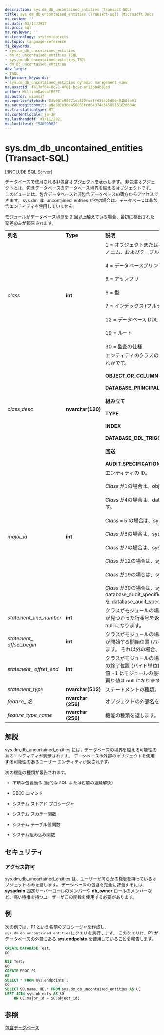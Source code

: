 ```yaml
---
description: sys.dm_db_uncontained_entities (Transact-SQL)
title: sys.dm_db_uncontained_entities (Transact-sql) |Microsoft Docs
ms.custom: ''
ms.date: 03/14/2017
ms.prod: sql
ms.reviewer: ''
ms.technology: system-objects
ms.topic: language-reference
f1_keywords:
- sys.dm_db_uncontained_entities
- dm_db_uncontained_entities_TSQL
- sys.dm_db_uncontained_entities_TSQL
- dm_db_uncontained_entities
dev_langs:
- TSQL
helpviewer_keywords:
- sys.dm_db_uncontained_entities dynamic management view
ms.assetid: f417efd4-8c71-4f81-bc9c-af13bb4b88ad
author: WilliamDAssafMSFT
ms.author: wiassaf
ms.openlocfilehash: 54b087c98071ea550fcdff630a93d8049188ea91
ms.sourcegitcommit: a9e982e30e458866fcd64374e3458516182d604c
ms.translationtype: MT
ms.contentlocale: ja-JP
ms.lasthandoff: 01/11/2021
ms.locfileid: "98099902"
---
```

# <a name="sysdm_db_uncontained_entities-transact-sql"></a>sys.dm_db_uncontained_entities (Transact-SQL)
[!INCLUDE [SQL Server](../../includes/applies-to-version/sqlserver.md)]

  データベースで使用される非包含オブジェクトを表示します。 非包含オブジェクトとは、包含データベースのデータベース境界を越えるオブジェクトです。 このビューには、包含データベースと非包含データベースの両方からアクセスできます。 sys.dm_db_uncontained_entities が空の場合は、データベースは非包含エンティティを使用していません。  
  
 モジュールがデータベース境界を 2 回以上越えている場合、最初に検出された交差のみが報告されます。  
  
||||  
|-|-|-|  
|**列名**|**Type**|**説明**|  
|*class*|**int**|1 = オブジェクトまたは列 (モジュール、XP、ビュー、シノニム、およびテーブルを含む)。<br /><br /> 4 = データベースプリンシパル<br /><br /> 5 = アセンブリ<br /><br /> 6 = 型<br /><br /> 7 = インデックス (フルテキスト インデックス)<br /><br /> 12 = データベース DDL トリガー<br /><br /> 19 = ルート<br /><br /> 30 = 監査の仕様|  
|*class_desc*|**nvarchar(120)**|エンティティのクラスの説明。 クラスに一致する次のいずれかです。<br /><br /> **OBJECT_OR_COLUMN**<br /><br /> **DATABASE_PRINCIPAL**<br /><br /> **組み立て**<br /><br /> **TYPE**<br /><br /> **INDEX**<br /><br /> **DATABASE_DDL_TRIGGER**<br /><br /> **回送**<br /><br /> **AUDIT_SPECIFICATION**|  
|*major_id*|**int**|エンティティの ID。<br /><br /> *Class* が1の場合は、object_id<br /><br /> *Class* が4の場合は、database_principals. principal_id です。<br /><br /> *Class* = 5 の場合は、sys.assemblies.assembly_id ます。<br /><br /> *Class* が6の場合は、sys.types.user_type_id ます。<br /><br /> *Class* が7の場合は、sys.indexes.index_id ます。<br /><br /> *Class* が12の場合は、sys.triggers.object_id ます。<br /><br /> *Class* が19の場合は、sys.routes.route_id ます。<br /><br /> *Class* が30の場合は、sys です。 database_audit_specifications.database_specification_id を database_audit_specifications します。|  
|*statement_line_number*|**int**|クラスがモジュールの場合は、非包含エンティティの使用が見つかった行番号を返します。  それ以外の場合、値は null になります。|  
|*statement_ offset_begin*|**int**|クラスがモジュールの場合は、非包含エンティティの使用が開始する開始位置 (バイト単位) が 0 で始まることを示します。 それ以外の場合、戻り値は null になります。|  
|*statement_ offset_end*|**int**|クラスがモジュールの場合は、非包含エンティティの使用の終了位置 (バイト単位) が 0 で始まることを示します。 値 -1 はモジュールの最後を表します。 それ以外の場合、戻り値は null になります。|  
|*statement_type*|**nvarchar(512)**|ステートメントの種類。|  
|*feature_ 名*|**nvarchar (256)**|オブジェクトの外部名を返します。|  
|*feature_type_name*|**nvarchar (256)**|機能の種類を返します。|  
  
## <a name="remarks"></a>解説  
 sys.dm_db_uncontained_entities には、データベースの境界を越える可能性のあるエンティティが表示されます。 データベースの外部のオブジェクトを使用する可能性のあるユーザー エンティティが返されます。  
  
 次の機能の種類が報告されます。  
  
-   不明な包含動作 (動的な SQL または名前の遅延解決)  
  
-   DBCC コマンド  
  
-   システム ストアド プロシージャ  
  
-   システム スカラー関数  
  
-   システム テーブル値関数  
  
-   システム組み込み関数  
  
## <a name="security"></a>セキュリティ  
  
### <a name="permissions"></a>アクセス許可  
 sys.dm_db_uncontained_entities は、ユーザーが何らかの権限を持っているオブジェクトのみを返します。 データベースの包含を完全に評価するには、 **sysadmin** 固定サーバーロールのメンバーや **db_owner** ロールのメンバーなど、高い特権を持つユーザーがこの関数を使用する必要があります。  
  
## <a name="examples"></a>例  
 次の例では、P1 という名前のプロシージャを作成し、 `sys.dm_db_uncontained_entities`にクエリを実行します。 このクエリは、P1 がデータベースの外部にある **sys.endpoints** を使用していることを報告します。  
  
```sql  
CREATE DATABASE Test;  
GO  
  
USE Test;  
GO  
CREATE PROC P1  
AS   
SELECT * FROM sys.endpoints ;  
GO  
SELECT SO.name, UE.* FROM sys.dm_db_uncontained_entities AS UE  
LEFT JOIN sys.objects AS SO  
    ON UE.major_id = SO.object_id;  
```  
  
## <a name="see-also"></a>参照  
 [包含データベース](../../relational-databases/databases/contained-databases.md)  
  
  
